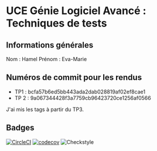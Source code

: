 # UCE Génie Logiciel Avancé : Techniques de tests

## Informations générales

Nom : Hamel
Prénom : Eva-Marie

## Numéros de commit pour les rendus

- TP1 : bcfa57b6ed5bb443ada2dab028819af02ef8cae1
- TP 2 : 9a067344428f3a7759cb96423720ce1256af0566

J'ai mis les tags à partir du TP3.

## Badges

[![CircleCI](https://dl.circleci.com/status-badge/img/gh/Eva-MarieH/ceri-m1-techniques-de-test/tree/master.svg?style=svg)](https://dl.circleci.com/status-badge/redirect/gh/Eva-MarieH/ceri-m1-techniques-de-test/tree/master)
[![codecov](https://codecov.io/gh/Eva-MarieH/ceri-m1-techniques-de-test/graph/badge.svg?token=YPRM5NS46W)](https://codecov.io/gh/Eva-MarieH/ceri-m1-techniques-de-test)
![Checkstyle](https://github.com/Eva-MarieH/ceri-m1-techniques-de-test/actions/workflows/checkstyle.yml/badge.svg?branch=master)
